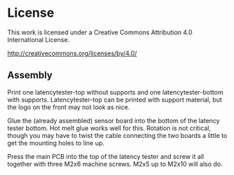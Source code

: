 License
=======
This work is licensed under a Creative Commons Attribution 4.0 International License.

http://creativecommons.org/licenses/by/4.0/

Assembly
--------
Print one latencytester-top without supports and one latencytester-bottom with supports. Latencytester-top can be printed with support material, but the logo on the front may not look as nice.

Glue the (already assembled) sensor board into the bottom of the latency tester bottom. Hot melt glue works well for this. Rotation is not critical, though you may have to twist the cable connecting the two boards a little to get the mounting holes to line up.

Press the main PCB into the top of the latency tester and screw it all together with three M2x6 machine screws. M2x5 up to M2x10 will also do.